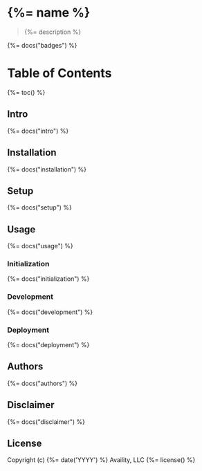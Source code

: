 # {%= name %}

> {%= description %}

{%= docs("badges") %}

# Table of Contents
{%= toc() %}

## Intro
{%= docs("intro") %}

## Installation
{%= docs("installation") %}

## Setup
{%= docs("setup") %}

## Usage
{%= docs("usage") %}

### Initialization
{%= docs("initialization") %}

### Development
{%= docs("development") %}

### Deployment
{%= docs("deployment") %}

## Authors
{%= docs("authors") %}

## Disclaimer
{%= docs("disclaimer") %}

## License
Copyright (c) {%= date('YYYY') %} Availity, LLC
{%= license() %}
